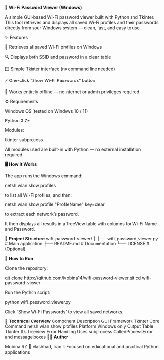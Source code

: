 **🔐 Wi-Fi Password Viewer (Windows)**

A simple GUI-based Wi-Fi password viewer built with Python and Tkinter.
This tool retrieves and displays all saved Wi-Fi profiles and their passwords directly from your Windows system — clean, fast, and easy to use.

✨ Features

🧩 Retrieves all saved Wi-Fi profiles on Windows

🔍 Displays both SSID and password in a clean table

🪟 Simple Tkinter interface (no command line needed)

⚡ One-click “Show Wi-Fi Passwords” button

🧰 Works entirely offline — no internet or admin privileges required

⚙️ Requirements

Windows OS (tested on Windows 10 / 11)

Python 3.7+

Modules:

tkinter
subprocess


All modules used are built-in with Python — no external installation required.

**🖥️ How It Works**

The app runs the Windows command:

netsh wlan show profiles


to list all Wi-Fi profiles, and then:

netsh wlan show profile "ProfileName" key=clear


to extract each network’s password.

It then displays all results in a TreeView table with columns for Wi-Fi Name and Password.

**🧩 Project Structure**
wifi-password-viewer/
│
├── wifi_password_viewer.py   # Main application
├── README.md                 # Documentation
└── LICENSE                   # (Optional)

**🚀 How to Run**

Clone the repository:

git clone https://github.com/Mobina14/wifi-password-viewer.git
cd wifi-password-viewer


Run the Python script:

python wifi_password_viewer.py


Click “Show Wi-Fi Passwords” to view all saved networks.

**🧠 Technical Overview**
Component	Description
GUI Framework	Tkinter
Core Command	netsh wlan show profiles
Platform	Windows only
Output Table	Tkinter ttk.Treeview
Error Handling	Uses subprocess.CalledProcessError and message boxes
**🧑‍💻 Author**

Mobina RZ
📍 Mashhad, Iran
💡 Focused on educational and practical Python applications

